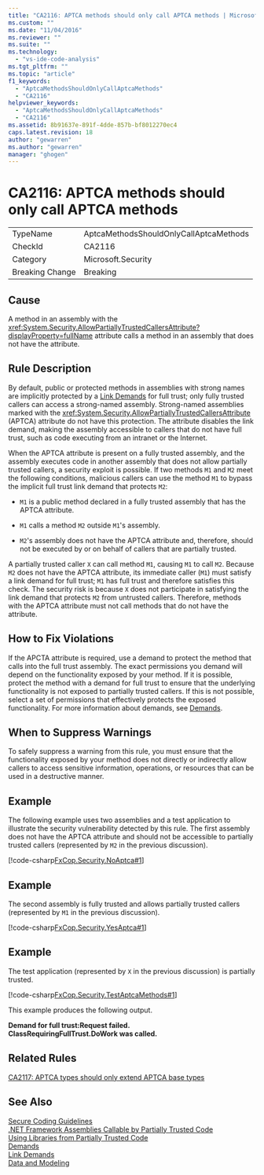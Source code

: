 ```yaml
---
title: "CA2116: APTCA methods should only call APTCA methods | Microsoft Docs"
ms.custom: ""
ms.date: "11/04/2016"
ms.reviewer: ""
ms.suite: ""
ms.technology: 
  - "vs-ide-code-analysis"
ms.tgt_pltfrm: ""
ms.topic: "article"
f1_keywords: 
  - "AptcaMethodsShouldOnlyCallAptcaMethods"
  - "CA2116"
helpviewer_keywords: 
  - "AptcaMethodsShouldOnlyCallAptcaMethods"
  - "CA2116"
ms.assetid: 8b91637e-891f-4dde-857b-bf8012270ec4
caps.latest.revision: 18
author: "gewarren"
ms.author: "gewarren"
manager: "ghogen"
---
```

# CA2116: APTCA methods should only call APTCA methods
|||  
|-|-|  
|TypeName|AptcaMethodsShouldOnlyCallAptcaMethods|  
|CheckId|CA2116|  
|Category|Microsoft.Security|  
|Breaking Change|Breaking|  
  
## Cause  
 A method in an assembly with the <xref:System.Security.AllowPartiallyTrustedCallersAttribute?displayProperty=fullName> attribute calls a method in an assembly that does not have the attribute.  
  
## Rule Description  
 By default, public or protected methods in assemblies with strong names are implicitly protected by a [Link Demands](/dotnet/framework/misc/link-demands) for full trust; only fully trusted callers can access a strong-named assembly. Strong-named assemblies marked with the <xref:System.Security.AllowPartiallyTrustedCallersAttribute> (APTCA) attribute do not have this protection. The attribute disables the link demand, making the assembly accessible to callers that do not have full trust, such as code executing from an intranet or the Internet.  
  
 When the APTCA attribute is present on a fully trusted assembly, and the assembly executes code in another assembly that does not allow partially trusted callers, a security exploit is possible. If two methods `M1` and `M2` meet the following conditions, malicious callers can use the method `M1` to bypass the implicit full trust link demand that protects `M2`:  
  
-   `M1` is a public method declared in a fully trusted assembly that has the APTCA attribute.  
  
-   `M1` calls a method `M2` outside `M1`'s assembly.  
  
-   `M2`'s assembly does not have the APTCA attribute and, therefore, should not be executed by or on behalf of callers that are partially trusted.  
  
 A partially trusted caller `X` can call method `M1`, causing `M1` to call `M2`. Because `M2` does not have the APTCA attribute, its immediate caller (`M1`) must satisfy a link demand for full trust; `M1` has full trust and therefore satisfies this check. The security risk is because `X` does not participate in satisfying the link demand that protects `M2` from untrusted callers. Therefore, methods with the APTCA attribute must not call methods that do not have the attribute.  
  
## How to Fix Violations  
 If the APCTA attribute is required, use a demand to protect the method that calls into the full trust assembly. The exact permissions you demand will depend on the functionality exposed by your method. If it is possible, protect the method with a demand for full trust to ensure that the underlying functionality is not exposed to partially trusted callers. If this is not possible, select a set of permissions that effectively protects the exposed functionality. For more information about demands, see [Demands](http://msdn.microsoft.com/en-us/e5283e28-2366-4519-b27d-ef5c1ddc1f48).  
  
## When to Suppress Warnings  
 To safely suppress a warning from this rule, you must ensure that the functionality exposed by your method does not directly or indirectly allow callers to access sensitive information, operations, or resources that can be used in a destructive manner.  
  
## Example  
 The following example uses two assemblies and a test application to illustrate the security vulnerability detected by this rule. The first assembly does not have the APTCA attribute and should not be accessible to partially trusted callers (represented by `M2` in the previous discussion).  
  
 [!code-csharp[FxCop.Security.NoAptca#1](../code-quality/codesnippet/CSharp/ca2116-aptca-methods-should-only-call-aptca-methods_1.cs)]  
  
## Example  
 The second assembly is fully trusted and allows partially trusted callers (represented by `M1` in the previous discussion).  
  
 [!code-csharp[FxCop.Security.YesAptca#1](../code-quality/codesnippet/CSharp/ca2116-aptca-methods-should-only-call-aptca-methods_2.cs)]  
  
## Example  
 The test application (represented by `X` in the previous discussion) is partially trusted.  
  
 [!code-csharp[FxCop.Security.TestAptcaMethods#1](../code-quality/codesnippet/CSharp/ca2116-aptca-methods-should-only-call-aptca-methods_3.cs)]  
  
 This example produces the following output.  
  
 **Demand for full trust:Request failed.**  
**ClassRequiringFullTrust.DoWork was called.**   
## Related Rules  
 [CA2117: APTCA types should only extend APTCA base types](../code-quality/ca2117-aptca-types-should-only-extend-aptca-base-types.md)  
  
## See Also  
 [Secure Coding Guidelines](/dotnet/standard/security/secure-coding-guidelines)   
 [.NET Framework Assemblies Callable by Partially Trusted Code](http://msdn.microsoft.com/en-us/a417fcd4-d3ca-4884-a308-3a1a080eac8d)   
 [Using Libraries from Partially Trusted Code](/dotnet/framework/misc/using-libraries-from-partially-trusted-code)   
 [Demands](http://msdn.microsoft.com/en-us/e5283e28-2366-4519-b27d-ef5c1ddc1f48)   
 [Link Demands](/dotnet/framework/misc/link-demands)   
 [Data and Modeling](/dotnet/framework/data/index)